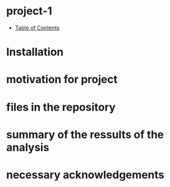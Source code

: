 # project-1
- [Table of Contents](#heading)

# Installation

# motivation for project

# files in the repository

# summary of the ressults of the analysis

# necessary acknowledgements
